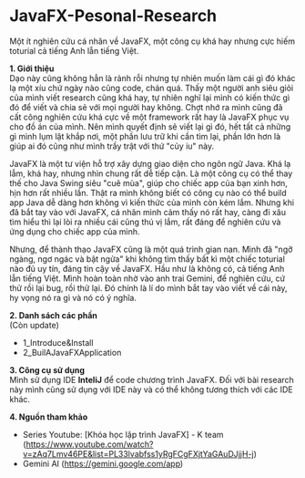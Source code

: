 # JavaFX-Pesonal-Research
Một ít nghiên cứu cá nhân về JavaFX, một công cụ khá hay nhưng cực hiếm toturial cả tiếng Anh lẫn tiếng  Việt.

**1. Giới thiệu**
<br>
Dạo này cũng không hẳn là rảnh rỗi nhưng tự nhiên muốn làm cái gì đó khác lạ một xíu chứ ngày nào cũng code, chán quá. Thấy một người anh siêu giỏi của mình viết research cũng khá hay, tự nhiên nghĩ lại mình có kiến thức gì đó để viết và chia sẻ với mọi người hay không. Chợt nhớ ra mình cũng đã cất công nghiên cứu khá cực về một framework rất hay là JavaFX phục vụ cho đồ án của mình. Nên mình quyết định sẽ viết lại gì đó, hết tất cả những gì mình lụm lặt khắp nơi, một phần lưu trữ khi cần tìm lại, phần lớn hơn là giúp ai đó cũng như mình trầy trật với thứ "củy iu" này.

JavaFX là một tư viện hỗ trợ xây dựng giao diện cho ngôn ngữ Java. Khá lạ lẫm, khá hay, nhưng nhìn chung rất dễ tiếp cận. Là một công cụ có thể thay thế cho Java Swing siêu "cuê mùa", giúp cho chiếc app của bạn xinh hơn, hịn hơn rất nhiều lần. Thật ra mình không biết có công cụ nào có thể build app Java dễ dàng hơn không vì kiến thức của mình còn kém lắm. Nhưng khi đã bắt tay vào với JavaFX, cá nhân mình cảm thấy nó rất hay, càng đi xâu tìm hiểu thì lại lòi ra nhiều cái cũng thú vị lắm, rất đáng để nghiên cứu và ứng dụng cho chiếc app của mình.

Nhưng, để thành thạo JavaFX cũng là một quá trình gian nan. Mình đã "ngỡ ngàng, ngơ ngác và bật ngửa" khi không tìm thấy bất kì một chiếc toturial nào đủ uy tín, đáng tin cậy về JavaFX. Hầu như là không có, cả tiếng Anh lẫn tiếng Việt. Mình hoàn toàn nhờ vào anh trai Gemini, để nghiên cứu, cứ thử rồi lại bug, rồi thử lại. Đó chính là lí do mình bắt tay vào viết về cái này, hy vọng nó ra gì và nó có ý nghĩa. 

**2. Danh sách các phần**
<br>
(Còn update)
- 1_Introduce&Install
- 2_BuilAJavaFXApplication

**3. Công cụ sử dụng**
<br>
Mình sử dụng IDE **InteliJ** để code chương trình JavaFX. Đối với bài research này mình cũng sử dụng với IDE này và có thể không tương thích với các IDE khác.

**4. Nguồn tham khảo**
<br>
- Series Youtube: [Khóa học lập trình JavaFX] - K team (https://www.youtube.com/watch?v=zAq7Lmv46PE&list=PL33lvabfss1yRgFCgFXjtYaGAuDJjjH-j)
- Gemini AI (https://gemini.google.com/app)
